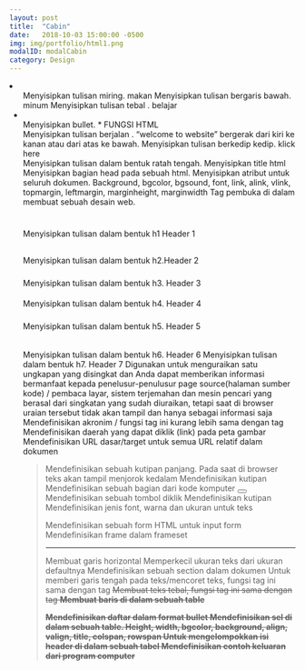 ```yaml
---
layout: post
title:  "Cabin"
date:   2018-10-03 15:00:00 -0500
img: img/portfolio/html1.png
modalID: modalCabin
category: Design
---
```


<li>
  <ul><I> </I> Menyisipkan tulisan miring.   makan
<u> </u> Menyisipkan tulisan bergaris bawah.   minum
<b> </b> Menyisipkan tulisan tebal .   belajar
<li> </li> Menyisipkan bullet.  *  FUNGSI HTML
<marquee> </marquee> Menyisipkan tulisan berjalan .  “welcome to website” bergerak dari kiri ke kanan atau dari atas ke bawah.
<blink> </blink> Menyisipkan tulisan berkedip kedip. <blink> klick here </blink>
<center> </center> Menyisipkan tulisan dalam bentuk ratah tengah.
<title> </title> Menyisipkan title html
<head> </head> Menyisipkan bagian head pada sebuah html.
<body> </body> Menyisipkan atribut untuk seluruh dokumen. Background, bgcolor, bgsound, font, link, alink, vlink, topmargin, leftmargin, marginheight, marginwidth
<html></html> Tag pembuka di dalam membuat sebuah desain web.
<h1>   </h1> Menyisipkan tulisan dalam bentuk h1 Header 1
<h2> </h2> Menyisipkan tulisan dalam bentuk h2.Header 2
<h3></h3> Menyisipkan tulisan dalam bentuk h3. Header 3
<h4></h4> Menyisipkan tulisan dalam bentuk h4. Header 4
<h5></h5> Menyisipkan tulisan dalam bentuk h5. Header 5
<h6></h6> Menyisipkan tulisan dalam bentuk h6. Header 6
<h7> </h7> Menyisipkan tulisan dalam bentuk h7. Header 7
<abbr> </abbr> Digunakan untuk menguraikan satu ungkapan yang disingkat dan Anda dapat memberikan informasi bermanfaat kepada penelusur-penulusur page source(halaman sumber kode) / pembaca layar, sistem terjemahan dan mesin pencari yang berasal dari singkatan yang sudah diuraikan, tetapi saat di browser uraian tersebut tidak akan tampil dan hanya sebagai informasi saja
<acronym></acronym> Mendefinisikan akronim / fungsi tag ini kurang lebih sama dengan tag <abbr>
<area ></area> Mendefinisikan daerah yang dapat diklik (link) pada peta gambar
<base > </base> Mendefinisikan URL dasar/target untuk semua URL relatif dalam dokumen
<blockquote> </blockquota> Mendefinisikan sebuah kutipan panjang. Pada saat di browser teks akan tampil menjorok kedalam
<cite> </cite> Mendefinisikan kutipan
<code> </code> Mendefinisikan sebuah bagian dari kode komputer
<button> </button> Mendefinisikan sebuah tombol diklik
<cite> </cite> Mendefinisikan kutipan
<font> </font> Mendefinisikan jenis font, warna dan ukuran untuk teks
<form> </form> Mendefinisikan sebuah form HTML untuk input form
<frame> </frame> Mendefinisikan frame dalam frameset
<hr> </hr> Membuat garis horizontal
<small> </small> Memperkecil ukuran teks dari ukuran defaultnya
<span> </span> Mendefinisikan sebuah section dalam dokumen
<strike> </strike> Untuk memberi garis tengah pada teks/mencoret teks, fungsi tag ini sama dengan tag <del>
<strong> </strong> Membuat teks tebal, fungsi tag ini sama dengan tag <b>
<tr> </tr> Membuat baris di dalam sebuah table
<ul> </ul> Mendefinisikan daftar dalam format bullet
<td> </td> Mendefinisikan sel di dalam sebuah table. Height, width, bgcolor, background, align, valign, title, colspan, rowspan
<thead> </thead> Untuk mengelompokkan isi header di dalam sebuah tabel
<samp> </samp> Mendefinisikan contoh keluaran dari program computer
 </li>

[flat-icons-link]: https://sellfy.com/p/8Q9P/jV3VZ/
